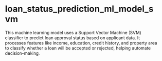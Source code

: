 # loan_status_prediction_ml_model_svm
This machine learning model uses a Support Vector Machine (SVM) classifier to predict loan approval status based on applicant data. It processes features like income, education, credit history, and property area to classify whether a loan will be accepted or rejected, helping automate decision-making.
